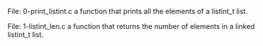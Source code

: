 File: 0-print_listint.c a function that prints all the elements of a listint_t list.

File: 1-listint_len.c a function that returns the number of elements in a linked listint_t list.

